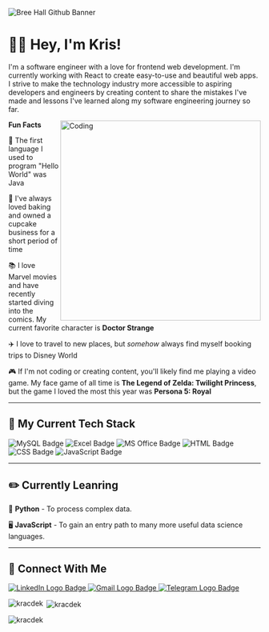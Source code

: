 ![Bree Hall Github Banner](https://github.com/kracdek/kracdek/blob/main/Kris%20DEKAYIE-2.gif?raw=true)

# 👋🏾 Hey, I'm Kris!

I'm a software engineer with a love for frontend web development. I'm currently working with React to create easy-to-use and beautiful web apps. I strive to make the technology industry more accessible to aspiring developers and engineers by creating content to share the mistakes I've made and lessons I've learned along my software engineering journey so far.

<img align="right" alt="Coding" width="400" src="https://github.com/kracdek/kracdek/blob/main/imageedit_2_3130515898.gif?raw=true">

**Fun Facts**

🌟  The first language I used to program "Hello World" was Java

🧁  I've always loved baking and owned a cupcake business for a short period of time

📚  I love Marvel movies and have recently started diving into the comics. My current favorite character is **Doctor Strange**

✈️  I love to travel to new places, but *somehow* always find myself booking trips to Disney World

🎮  If I'm not coding or creating content, you'll likely find me playing a video game. My face game of all time is **The Legend of Zelda: Twilight Princess**, but the game I loved the most this year was **Persona 5: Royal**

---

## 🔨 My Current Tech Stack
![MySQL Badge](https://img.shields.io/badge/MySQL-00000F?style=for-the-badge&logo=mysql&logoColor=white)
![Excel Badge](https://img.shields.io/badge/Microsoft_Excel-217346?style=for-the-badge&logo=microsoft-excel&logoColor=white)
![MS Office Badge](https://img.shields.io/badge/Microsoft_Office-D83B01?style=for-the-badge&logo=microsoft-office&logoColor=white)
![HTML Badge](https://img.shields.io/badge/HTML5-E34F26?style=for-the-badge&logo=html5&logoColor=white)
![CSS Badge](https://img.shields.io/badge/CSS3-1572B6?style=for-the-badge&logo=css3&logoColor=white)
![JavaScript Badge](https://img.shields.io/badge/JavaScript-F7DF1E?style=for-the-badge&logo=javascript&logoColor=black)

---

## ✏️ Currently Leanring
🐍 **Python** - To process complex data.

🖥️ **JavaScript** - To gain an entry path to many more useful data science languages.

---

## 🥳 Connect With Me

<a href="https://www.linkedin.com/in/chris-r-d/">
    <img 
        src="https://img.shields.io/badge/LinkedIn-0077B5?style=for-the-badge&logo=linkedin&logoColor=white"
        alt="LinkedIn Logo Badge"
    >
</a>
<a href="christabeldekayie@gmail.com" target="_blank">
    <img 
        src="https://img.shields.io/badge/Gmail-D14836?style=for-the-badge&logo=gmail&logoColor=white"
        alt="Gmail Logo Badge"
    >
</a>
<a href="" target="_blank">
    <img 
        src="https://img.shields.io/badge/Telegram-2CA5E0?style=for-the-badge&logo=telegram&logoColor=white"
        alt="Telegram Logo Badge"
    >
</a>


<p><img align="left" src="https://github-readme-stats.vercel.app/api/top-langs?username=kracdek&show_icons=true&locale=en&layout=compact" alt="kracdek" /></p>

<p>&nbsp;<img align="center" src="https://github-readme-stats.vercel.app/api?username=kracdek&show_icons=true&locale=en" alt="kracdek" /></p>

<p><img align="center" src="https://github-readme-streak-stats.herokuapp.com/?user=kracdek&" alt="kracdek" /></p>
